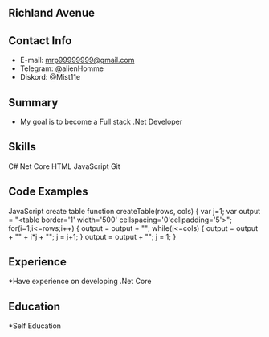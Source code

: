 ## Richland Avenue

## Contact Info
* E-mail: mrp99999999@gmail.com
* Telegram: @alienHomme
* Diskord: @Mist11e

## Summary
* My goal is to become a Full stack .Net Developer


## Skills

C#
Net Core
HTML
JavaScript
Git

## Code Examples

JavaScript create table
 function createTable(rows, cols)
    {
      var j=1;
      var output = "<table border='1' width='500' cellspacing='0'cellpadding='5'>";
      for(i=1;i<=rows;i++)
      {
    	output = output + "<tr>";
        while(j<=cols)
        {
  		  output = output + "<td>" + i*j + "</td>";
   		  j = j+1;
   		}
   		 output = output + "</tr>";
   		 j = 1;
    }

## Experience 

*Have experience on developing .Net Core

## Education

*Self Education



